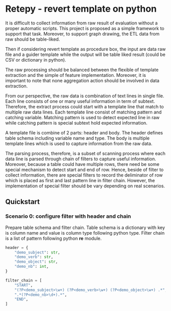 # Retepy - revert template on python

It is difficult to collect information from raw result of evaluation
without a proper automatic scripts.
This project is proposed as a simple framework to support that task.
Moreover, to support graph drawing, the ETL data from raw should be table-liked.

Then if considering revert template as procedure box,
the input are data raw file and a guider template
while the output will be table liked result
(could be CSV or dictionary in python).

The raw processing should be balanced between
the flexible of template extraction and the simple of feature implementation.
Moreover, it is important to note that
none aggregation action should be involved in data extraction.

From our perspective, the raw data is combination of text lines in single file.
Each line consists of one or many useful information in term of subtext.
Therefore, the extract process could start with
a template line that match to multiple raw data lines.
Each template line consist of matching pattern and catching variable.
Matching pattern is used to detect expected line in raw
while catching pattern is special subtext hold expected information.

A template file is combine of 2 parts: header and body.
The header defines table schema including variable name and type.
The body is multiple template lines which is used to capture information
from the raw data.

The parsing process, therefore, is a subset of scanning process
where each data line is parsed through chain of filters
to capture useful information.
Moreover, because a table could have multiple rows,
there need be some special mechanism to detect start and end of row.
Hence, beside of filter to collect information,
there are special filters to record the deliminator of row
which is placed as first and last pattern line in filter chain.
However, the implementation of special filter should be vary
depending on real scenarios.

## Quickstart

### Scenario 0: configure filter with header and chain

Prepare table schema and filter chain.
Table schema is a dictionary with key is column name
and value is column type following python type.
Filter chain is a list of pattern following python **re** module.
```python
header = {
    "demo_subject": str,
    "demo_verb": str,
    "demo_object": str,
    "demo_nb": int,
}

filter_chain = [
    "START",
    "(?P<demo_subject>\w+) (?P<demo_verb>\w+) (?P<demo_object>\w+) .*",
    ".*(?P<demo_nb>\d+).*",
    "END",
]

```
